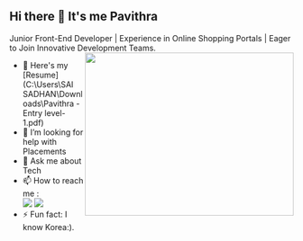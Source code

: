 ## Hi there 👋 It's me Pavithra

Junior Front-End Developer | Experience in Online Shopping Portals | Eager to Join Innovative Development Teams.
<img align="right" width="370" height="290" src="https://unsplash.com/photos/a-computer-keyboard-sitting-on-top-of-a-wooden-desk-Wyc7vHXfCDQ">
- 🔭 Here's my [Resume](C:\Users\SAI SADHAN\Downloads\Pavithra - Entry level-1.pdf)                                                 
- 🤔 I’m looking for help with Placements
- 💬 Ask me about Tech
- 📫 How to reach me :
<br /> [<img src= "https://img.shields.io/badge/Gmail-D14836?style=for-the-badge&logo=gmail&logoColor=white" />](https://gmail.com/pavithrasai9398@gmail.com/) [<img src="https://img.shields.io/badge/LinkedIn-0077B5?style=for-the-badge&logo=linkedin&logoColor=white" />](https://www.linkedin.com/in/pavithra-sadhan)
- ⚡ Fun fact: I know Korea:).
